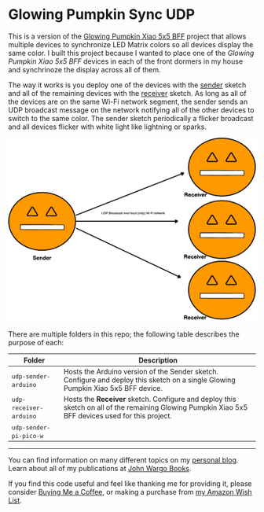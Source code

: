 # Glowing Pumpkin Sync UDP

This is a version of the [Glowing Pumpkin Xiao 5x5 BFF](https://github.com/johnwargo/glowing-pumpkin-xiao-bff) project that allows multiple devices to synchronize LED Matrix colors so all devices display the same color. I built this project because I wanted to place one of the *Glowing Pumpkin Xiao 5x5 BFF* devices in each of the front dormers in my house and synchrinoze the display across all of them. 

The way it works is you deploy one of the devices with the [sender](https://github.com/johnwargo/glowing-pumpkin-udp-sync/tree/main/udp-sender-arduino) sketch and all of the remaining devices with the [receiver](https://github.com/johnwargo/glowing-pumpkin-udp-sync/tree/main/udp-receiver-arduino) sketch. As long as all of the devices are on the same Wi-Fi network segment, the sender sends an UDP broadcast message on the network notifying all of the other devices to switch to the same color. The sender sketch periodically a flicker broadcast and all devices flicker with white light like lightning or sparks. 

![](images/connection.png)

There are multiple folders in this repo; the following table describes the purpose of each:

| Folder                 | Description | 
| ---------------------- | ----------- |
| `udp-sender-arduino`   | Hosts the Arduino version of the Sender sketch. Configure and deploy this sketch on a single Glowing Pumpkin Xiao 5x5 BFF device. |
| `udp-receiver-arduino` | Hosts the **Receiver** sketch. Configure and deploy this sketch on all of the remaining Glowing Pumpkin Xiao 5x5 BFF devices used for this project. |
| `udp-sender-pi-pico-w` | | 


***

You can find information on many different topics on my [personal blog](http://www.johnwargo.com). Learn about all of my publications at [John Wargo Books](http://www.johnwargobooks.com).

If you find this code useful and feel like thanking me for providing it, please consider <a href="https://www.buymeacoffee.com/johnwargo" target="_blank">Buying Me a Coffee</a>, or making a purchase from [my Amazon Wish List](https://amzn.com/w/1WI6AAUKPT5P9).
